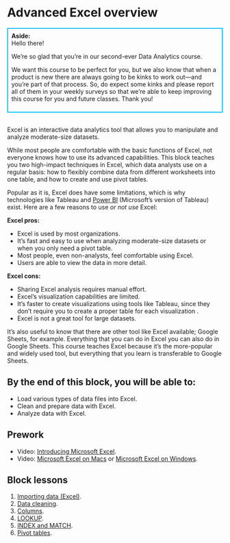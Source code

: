 # Advanced Excel overview

<div class='bg-info' style='padding:8px;border-style:solid;border-width:2px;border-color:#00BFFF'>
<strong>Aside:</strong><br>
Hello there! 

We’re so glad that you’re in our second-ever Data Analytics course. 

We want this course to be perfect for you, but we also know that when a product is new there are always going to be kinks to work out—and you’re part of that process. So, do expect some kinks and please report all of them in your weekly surveys so that we’re able to keep improving this course for you and future classes. Thank you! 
</div>

<br>

Excel is an interactive data analytics tool that allows you to manipulate and analyze moderate-size datasets. 

While most people are comfortable with the basic functions of Excel, not everyone knows how to use its advanced capabilities. This block teaches you two high-impact techniques in Excel, which data analysts use on a regular basis: how to flexibly combine data from different worksheets into one table, and how to create and use pivot tables. 

Popular as it is, Excel does have some limitations, which is why technologies like Tableau and [Power BI](https://powerbi.microsoft.com/en-us/get-started/?&OCID=AID719832_SEM_bHb24t0B&lnkd=Google_PowerBI_Brand&gclid=EAIaIQobChMI9MyU9rqd3gIVCdNkCh0utwIsEAAYASAAEgJk-_D_BwE) (Microsoft’s version of Tableau) exist. Here are a few reasons to use *or not use* Excel: 

**Excel pros:**
* Excel is used by most organizations.
* It’s fast and easy to use when analyzing moderate-size datasets or when you only need a pivot table.
* Most people, even non-analysts, feel comfortable using Excel.
* Users are able to view the data in more detail.

**Excel cons:** 
* Sharing Excel analysis requires manual effort.
* Excel’s visualization capabilities are limited.
* It’s faster to create visualizations using tools like Tableau, since they don’t require you to create a proper table for each visualization .
* Excel is not a great tool for large datasets.

It’s also useful to know that there are other tool like Excel available; Google Sheets, for example. Everything that you can do in Excel you can also do in Google Sheets. This course teaches Excel because it’s the more-popular and widely used tool, but everything that you learn is transferable to Google Sheets.

## By the end of this block, you will be able to:
* Load various types of data files into Excel.
* Clean and prepare data with Excel.
* Analyze data with Excel.

## Prework
* Video: [Introducing Microsoft Excel](https://teamtreehouse.com/library/why-microsoft-excel).
* Video: [Microsoft Excel on Macs](https://teamtreehouse.com/library/microsoft-excel-on-macs) or [Microsoft Excel on Windows](https://teamtreehouse.com/library/microsoft-excel-on-windows).

## Block lessons
1. [Importing data (Excel)](../excel-lessons/data-importing.md).
2. [Data cleaning](../excel-lessons/data-cleaning.md).
3. [Columns](../excel-lessons/columns.md).
4. [LOOKUP](../excel-lessons/lookups.md).
5. [INDEX and MATCH](../excel-lessons/index-match.md).
6. [Pivot tables](../excel-lessons/pivot-tables.md).
